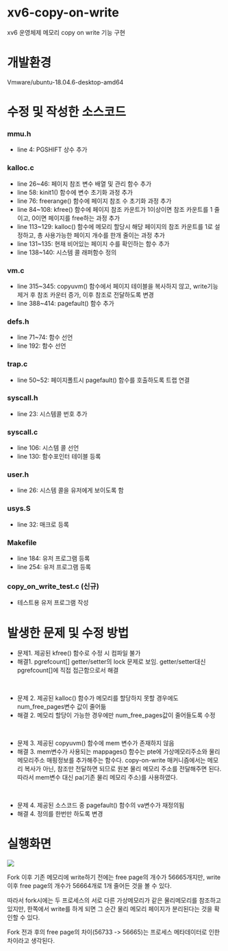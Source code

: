 # xv6-copy-on-write
xv6 운영체제 메모리 copy on write 기능 구현

# 개발환경
Vmware/ubuntu-18.04.6-desktop-amd64

# 수정 및 작성한 소스코드
### mmu.h 
* line 4: PGSHIFT 상수 추가

### kalloc.c
* line 26~46: 페이지 참조 변수 배열 및 관리 함수 추가
* line 58: kinit1() 함수에 변수 초기화 과정 추가
* line 76: freerange() 함수에 페이지 참조 수 초기화 과정 추가
* line 84~108: kfree() 함수에 페이지 참조 카운트가 1이상이면 참조 카운트를  1 줄이고, 0이면 페이지를 free하는 과정 추가
* line 113~129: kalloc() 함수에 메모리 할당시 해당 페이지의 참조 카운트를 1로 설정하고, 총 사용가능한 페이지 개수를 한개 줄이는 과정 추가
* line 131~135: 현재 비어있는 페이지 수를 확인하는 함수 추가
* line 138~140: 시스템 콜 래퍼함수 정의

### vm.c
* line 315~345: copyuvm() 함수에서 페이지 테이블을 복사하지 않고, write기능 제거 후 참조 카운터 증가, 이후 참조로 전달하도록 변경
* line 388~414: pagefault() 함수 추가

### defs.h
* line 71~74: 함수 선언
* line 192: 함수 선언

### trap.c
* line 50~52: 페이지폴트시 pagefault() 함수를 호출하도록 트랩 연결

### syscall.h
* line 23: 시스템콜 번호 추가

### syscall.c
* line 106: 시스템 콜 선언
* line 130: 함수포인터 테이블 등록
### user.h
* line 26: 시스템 콜을 유저에게 보이도록 함
### usys.S
* line 32: 매크로 등록
### Makefile
* line 184: 유저 프로그램 등록
* line 254: 유저 프로그램 등록
### copy_on_write_test.c (신규)
* 테스트용 유저 프로그램 작성


# 발생한 문제 및 수정 방법
* 문제1. 제공된 kfree() 함수로 수정 시 컴파일 불가
* 해결1. pgrefcount[] getter/setter의 lock 문제로 보임. getter/setter대신pgrefcount[]에 직접 접근함으로서 해결 

<br>

* 문제 2. 제공된 kalloc() 함수가 메모리를 할당하지 못할 경우에도 num_free_pages변수 값이 줄어듦
* 해결 2. 메모리 할당이 가능한 경우에만 num_free_pages값이 줄어들도록 수정

<br>

* 문제 3. 제공된 copyuvm() 함수에 mem 변수가 존재하지 않음
* 해결 3. mem변수가 사용되는 mappages() 함수는 pte에 가상메모리주소와 물리메모리주소 매핑정보를 추가해주는 함수다. copy-on-write 매커니즘에서는 메모리 복사가 아닌, 참조만 전달하면 되므로 원본 물리 메모리 주소를 전달해주면 된다. 따라서 mem변수 대신 pa(기존 물리 메모리 주소)를 사용하였다.

<br>

* 문제 4. 제공된 소스코드 중 pagefault() 함수의 va변수가 재정의됨
* 해결 4. 정의를 한번만 하도록 변경

# 실행화면

<image src="readme_images/1.png">

Fork 이후 기존 메모리에 write하기 전에는 free page의 개수가 56665개지만, write 이후 free page의 개수가 56664개로 1개 줄어든 것을 볼 수 있다.

따라서 fork시에는 두 프로세스의 서로 다른 가상메모리가 같은 물리메모리를 참조하고 있지만, 한쪽에서 write를 하게 되면 그 순간 물리 메모리 페이지가 분리된다는 것을 확인할 수 있다.

Fork 전과 후의 free page의 차이(56733 -> 56665)는 프로세스 메타데이터로 인한 차이라고 생각된다.
